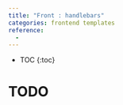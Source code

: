 ```yaml
---
title: "Front : handlebars"
categories: frontend templates
reference:
  -
---
```


* TOC 
{:toc}

# TODO